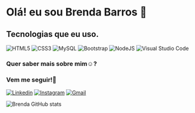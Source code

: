 # Olá! eu sou Brenda Barros 👋

## Tecnologias que eu uso.

![HTML5](https://img.shields.io/badge/html5-%23E34F26.svg?style=for-the-badge&logo=html5&logoColor=white)
![CSS3](https://img.shields.io/badge/CSS3-1572B6?style=for-the-badge&logo=css3&logoColor=white)
![MySQL](https://img.shields.io/badge/mysql-%2300f.svg?style=for-the-badge&logo=mysql&logoColor=white)
![Bootstrap](https://img.shields.io/badge/bootstrap-%23563D7C.svg?style=for-the-badge&logo=bootstrap&logoColor=white)
![NodeJS](https://img.shields.io/badge/node.js-6DA55F?style=for-the-badge&logo=node.js&logoColor=white)
![Visual Studio Code](https://img.shields.io/badge/Visual%20Studio%20Code-0078d7.svg?style=for-the-badge&logo=visual-studio-code&logoColor=white)

### Quer saber mais sobre mim☺️?
### Vem me seguir!🤟
[![Linkedin](https://img.shields.io/badge/LinkedIn-0077B5?style=for-the-badge&logo=linkedin&logoColor=white)](https://www.linkedin.com/in/brenda-barros-45b5a4182/)
[![Instagram](https://img.shields.io/badge/Instagram-E4405F?style=for-the-badge&logo=instagram&logoColor=white)](https://www.instagram.com/brenda._.barros/)
[![Gmail](https://img.shields.io/badge/Gmail-D14836?style=for-the-badge&logo=gmail&logoColor=white)](mailto:brendamdrbarros@gmail.com)

![Brenda GitHub stats](https://github-readme-stats.vercel.app/api?username=brendabarros&show_icons=true&theme=tokyonight)

